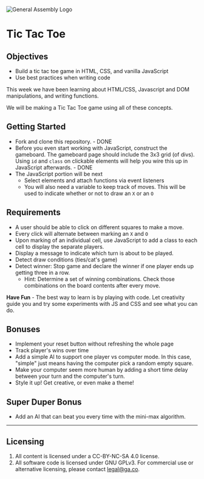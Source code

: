 ![General Assembly Logo](http://i.imgur.com/ke8USTq.png)

# Tic Tac Toe

## Objectives

* Build a tic tac toe game in HTML, CSS, and vanilla JavaScript
* Use best practices when writing code

This week we have been learning about HTML/CSS, Javascript and DOM manipulations, and writing functions.

We will be making a Tic Tac Toe game using all of these concepts.

## Getting Started

* Fork and clone this repository. - DONE
* Before you even start working with JavaScript, construct the gameboard. The gameboard page should include the 3x3 grid (of divs). Using `id` and `class` on clickable elements will help you wire this up in JavaScript afterwards. - DONE
* The JavaScript portion will be next
  * Select elements and attach functions via event listeners
  * You will also need a variable to keep track of moves. This will be used to indicate whether or not to draw an `X` or an `O`

## Requirements
* A user should be able to click on different squares to make a move.
* Every click will alternate between marking an `X` and `O`
* Upon marking of an individual cell, use JavaScript to add a class to each cell to display the separate players.
* Display a message to indicate which turn is about to be played.
* Detect draw conditions (ties/cat's game) 
* Detect winner: Stop game and declare the winner if one player ends up getting three in a row. 
  * Hint: Determine a set of winning combinations. Check those combinations on the board contents after every move.

**Have Fun** - The best way to learn is by playing with code. Let creativity guide you and try some experiments with JS and CSS and see what you can do.

## Bonuses

* Implement your reset button without refreshing the whole page
* Track player's wins over time
* Add a simple AI to support one player vs computer mode. In this case, "simple" just means having the computer pick a random empty square.
* Make your computer seem more human by adding a short time delay between your turn and the computer's turn.
* Style it up! Get creative, or even make a theme!

## Super Duper Bonus

* Add an AI that can beat you every time with the mini-max algorithm.

---

## Licensing
1. All content is licensed under a CC-BY-NC-SA 4.0 license.
2. All software code is licensed under GNU GPLv3. For commercial use or alternative licensing, please contact legal@ga.co.
